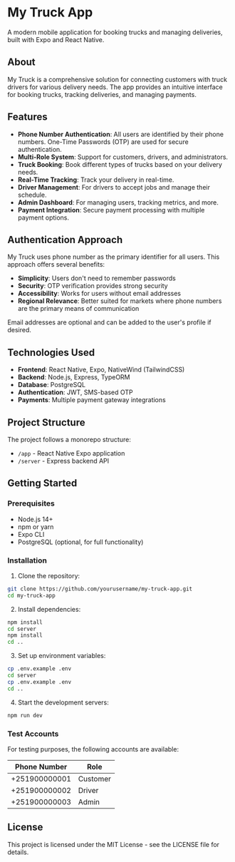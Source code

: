# My Truck App

A modern mobile application for booking trucks and managing deliveries, built with Expo and React Native.

## About

My Truck is a comprehensive solution for connecting customers with truck drivers for various delivery needs. The app provides an intuitive interface for booking trucks, tracking deliveries, and managing payments.

## Features

- **Phone Number Authentication**: All users are identified by their phone numbers. One-Time Passwords (OTP) are used for secure authentication.
- **Multi-Role System**: Support for customers, drivers, and administrators.
- **Truck Booking**: Book different types of trucks based on your delivery needs.
- **Real-Time Tracking**: Track your delivery in real-time.
- **Driver Management**: For drivers to accept jobs and manage their schedule.
- **Admin Dashboard**: For managing users, tracking metrics, and more.
- **Payment Integration**: Secure payment processing with multiple payment options.

## Authentication Approach

My Truck uses phone number as the primary identifier for all users. This approach offers several benefits:

- **Simplicity**: Users don't need to remember passwords
- **Security**: OTP verification provides strong security
- **Accessibility**: Works for users without email addresses
- **Regional Relevance**: Better suited for markets where phone numbers are the primary means of communication

Email addresses are optional and can be added to the user's profile if desired.

## Technologies Used

- **Frontend**: React Native, Expo, NativeWind (TailwindCSS)
- **Backend**: Node.js, Express, TypeORM
- **Database**: PostgreSQL
- **Authentication**: JWT, SMS-based OTP
- **Payments**: Multiple payment gateway integrations

## Project Structure

The project follows a monorepo structure:

- `/app` - React Native Expo application
- `/server` - Express backend API

## Getting Started

### Prerequisites

- Node.js 14+
- npm or yarn
- Expo CLI
- PostgreSQL (optional, for full functionality)

### Installation

1. Clone the repository:
```bash
git clone https://github.com/yourusername/my-truck-app.git
cd my-truck-app
```

2. Install dependencies:
```bash
npm install
cd server
npm install
cd ..
```

3. Set up environment variables:
```bash
cp .env.example .env
cd server
cp .env.example .env
cd ..
```

4. Start the development servers:
```bash
npm run dev
```

### Test Accounts

For testing purposes, the following accounts are available:

| Phone Number | Role    |
|--------------|---------|
| +251900000001 | Customer |
| +251900000002 | Driver  |
| +251900000003 | Admin   |

## License

This project is licensed under the MIT License - see the LICENSE file for details.
